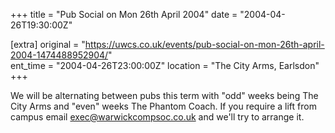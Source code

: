 +++
title = "Pub Social on Mon 26th April 2004"
date = "2004-04-26T19:30:00Z"

[extra]
original = "https://uwcs.co.uk/events/pub-social-on-mon-26th-april-2004-1474488952904/"    
ent_time = "2004-04-26T23:00:00Z"
location = "The City Arms, Earlsdon"
+++

We will be alternating between pubs this term with "odd" weeks being The City Arms and "even" weeks The Phantom Coach. If you require a lift from campus email exec@warwickcompsoc.co.uk and we'll try to arrange it.

